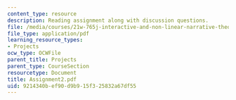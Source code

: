 ```yaml
---
content_type: resource
description: Reading assignment along with discussion questions.
file: /media/courses/21w-765j-interactive-and-non-linear-narrative-theory-and-practice-spring-2004/9214340bef90d9b915f325832a67df55_Assignment2.pdf
file_type: application/pdf
learning_resource_types:
- Projects
ocw_type: OCWFile
parent_title: Projects
parent_type: CourseSection
resourcetype: Document
title: Assignment2.pdf
uid: 9214340b-ef90-d9b9-15f3-25832a67df55
---
```

